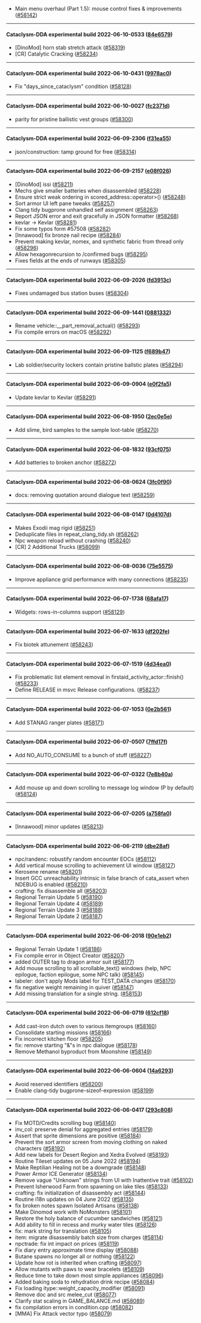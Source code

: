 * Main menu overhaul (Part 1.5): mouse control fixes & improvements ([#58142](https://github.com/CleverRaven/Cataclysm-DDA/pull/58142))

---

#### Cataclysm-DDA experimental build 2022-06-10-0533 ([84e6579](https://github.com/CleverRaven/Cataclysm-DDA/releases/tag/cdda-experimental-2022-06-10-0533))

* [DinoMod] horn stab stretch attack ([#58319](https://github.com/CleverRaven/Cataclysm-DDA/pull/58319))
* [CR] Catalytic Cracking ([#58234](https://github.com/CleverRaven/Cataclysm-DDA/pull/58234))

---

#### Cataclysm-DDA experimental build 2022-06-10-0431 ([9978ac0](https://github.com/CleverRaven/Cataclysm-DDA/releases/tag/cdda-experimental-2022-06-10-0431))

* Fix "days_since_cataclysm" condition ([#58128](https://github.com/CleverRaven/Cataclysm-DDA/pull/58128))

---

#### Cataclysm-DDA experimental build 2022-06-10-0027 ([fc2371d](https://github.com/CleverRaven/Cataclysm-DDA/releases/tag/cdda-experimental-2022-06-10-0027))

* parity for pristine ballistic vest groups ([#58300](https://github.com/CleverRaven/Cataclysm-DDA/pull/58300))

---

#### Cataclysm-DDA experimental build 2022-06-09-2306 ([f31ea55](https://github.com/CleverRaven/Cataclysm-DDA/releases/tag/cdda-experimental-2022-06-09-2306))

* json/construction: tamp ground for free ([#58314](https://github.com/CleverRaven/Cataclysm-DDA/pull/58314))

---

#### Cataclysm-DDA experimental build 2022-06-09-2157 ([e08f026](https://github.com/CleverRaven/Cataclysm-DDA/releases/tag/cdda-experimental-2022-06-09-2157))

* [DinoMod] issi ([#58211](https://github.com/CleverRaven/Cataclysm-DDA/pull/58211))
* Mechs give smaller batteries when disassembled ([#58228](https://github.com/CleverRaven/Cataclysm-DDA/pull/58228))
* Ensure strict weak ordering in scored_address::operator>() ([#58248](https://github.com/CleverRaven/Cataclysm-DDA/pull/58248))
* Sort armor UI left pane tweaks ([#58257](https://github.com/CleverRaven/Cataclysm-DDA/pull/58257))
* Clang tidy bugprone unhandled self assignment ([#58263](https://github.com/CleverRaven/Cataclysm-DDA/pull/58263))
* Report JSON error and exit gracefully in JSON formatter ([#58268](https://github.com/CleverRaven/Cataclysm-DDA/pull/58268))
* kevlar → Kevlar ([#58281](https://github.com/CleverRaven/Cataclysm-DDA/pull/58281))
* Fix some typos form #57508 ([#58282](https://github.com/CleverRaven/Cataclysm-DDA/pull/58282))
* [Innawood] fix bronze nail recipe ([#58284](https://github.com/CleverRaven/Cataclysm-DDA/pull/58284))
* Prevent making kevlar, nomex, and synthetic fabric from thread only ([#58296](https://github.com/CleverRaven/Cataclysm-DDA/pull/58296))
* Allow hexagonrecursion to /confirmed bugs ([#58295](https://github.com/CleverRaven/Cataclysm-DDA/pull/58295))
* Fixes fields at the ends of runways ([#58305](https://github.com/CleverRaven/Cataclysm-DDA/pull/58305))

---

#### Cataclysm-DDA experimental build 2022-06-09-2026 ([fd3913c](https://github.com/CleverRaven/Cataclysm-DDA/releases/tag/cdda-experimental-2022-06-09-2026))

* Fixes undamaged bus station buses ([#58304](https://github.com/CleverRaven/Cataclysm-DDA/pull/58304))

---

#### Cataclysm-DDA experimental build 2022-06-09-1441 ([0881332](https://github.com/CleverRaven/Cataclysm-DDA/releases/tag/cdda-experimental-2022-06-09-1441))

* Rename vehicle::__part_removal_actual() ([#58293](https://github.com/CleverRaven/Cataclysm-DDA/pull/58293))
* Fix compile errors on macOS ([#58292](https://github.com/CleverRaven/Cataclysm-DDA/pull/58292))

---

#### Cataclysm-DDA experimental build 2022-06-09-1125 ([f689b47](https://github.com/CleverRaven/Cataclysm-DDA/releases/tag/cdda-experimental-2022-06-09-1125))

* Lab soldier/security lockers contain pristine ballstic plates ([#58294](https://github.com/CleverRaven/Cataclysm-DDA/pull/58294))

---

#### Cataclysm-DDA experimental build 2022-06-09-0904 ([e0f2fa5](https://github.com/CleverRaven/Cataclysm-DDA/releases/tag/cdda-experimental-2022-06-09-0904))

* Update kevlar to Kevlar ([#58291](https://github.com/CleverRaven/Cataclysm-DDA/pull/58291))

---

#### Cataclysm-DDA experimental build 2022-06-08-1950 ([2ec0e5e](https://github.com/CleverRaven/Cataclysm-DDA/releases/tag/cdda-experimental-2022-06-08-1950))

* Add slime, bird samples to the sample loot-table ([#58270](https://github.com/CleverRaven/Cataclysm-DDA/pull/58270))

---

#### Cataclysm-DDA experimental build 2022-06-08-1832 ([93cf075](https://github.com/CleverRaven/Cataclysm-DDA/releases/tag/cdda-experimental-2022-06-08-1832))

* Add batteries to broken anchor ([#58272](https://github.com/CleverRaven/Cataclysm-DDA/pull/58272))

---

#### Cataclysm-DDA experimental build 2022-06-08-0624 ([3fc0f90](https://github.com/CleverRaven/Cataclysm-DDA/releases/tag/cdda-experimental-2022-06-08-0624))

* docs: removing quotation around dialogue text ([#58259](https://github.com/CleverRaven/Cataclysm-DDA/pull/58259))

---

#### Cataclysm-DDA experimental build 2022-06-08-0147 ([0d4107d](https://github.com/CleverRaven/Cataclysm-DDA/releases/tag/cdda-experimental-2022-06-08-0147))

* Makes Exodii mag rigid ([#58251](https://github.com/CleverRaven/Cataclysm-DDA/pull/58251))
* Deduplicate files in repeat_clang_tidy.sh ([#58262](https://github.com/CleverRaven/Cataclysm-DDA/pull/58262))
* Npc weapon reload without crashing ([#58240](https://github.com/CleverRaven/Cataclysm-DDA/pull/58240))
* [CR] 2 Additional Trucks ([#58099](https://github.com/CleverRaven/Cataclysm-DDA/pull/58099))

---

#### Cataclysm-DDA experimental build 2022-06-08-0036 ([75e5575](https://github.com/CleverRaven/Cataclysm-DDA/releases/tag/cdda-experimental-2022-06-08-0036))

* Improve appliance grid performance with many connections ([#58235](https://github.com/CleverRaven/Cataclysm-DDA/pull/58235))

---

#### Cataclysm-DDA experimental build 2022-06-07-1738 ([68afa17](https://github.com/CleverRaven/Cataclysm-DDA/releases/tag/cdda-experimental-2022-06-07-1738))

* Widgets: rows-in-columns support ([#58129](https://github.com/CleverRaven/Cataclysm-DDA/pull/58129))

---

#### Cataclysm-DDA experimental build 2022-06-07-1633 ([df202fe](https://github.com/CleverRaven/Cataclysm-DDA/releases/tag/cdda-experimental-2022-06-07-1633))

* Fix biotek attunement ([#58243](https://github.com/CleverRaven/Cataclysm-DDA/pull/58243))

---

#### Cataclysm-DDA experimental build 2022-06-07-1519 ([4d34ea0](https://github.com/CleverRaven/Cataclysm-DDA/releases/tag/cdda-experimental-2022-06-07-1519))

* Fix problematic list element removal in firstaid_activity_actor::finish() ([#58233](https://github.com/CleverRaven/Cataclysm-DDA/pull/58233))
* Define RELEASE in msvc Release configurations. ([#58237](https://github.com/CleverRaven/Cataclysm-DDA/pull/58237))

---

#### Cataclysm-DDA experimental build 2022-06-07-1053 ([0e2b561](https://github.com/CleverRaven/Cataclysm-DDA/releases/tag/cdda-experimental-2022-06-07-1053))

* Add STANAG ranger plates ([#58171](https://github.com/CleverRaven/Cataclysm-DDA/pull/58171))

---

#### Cataclysm-DDA experimental build 2022-06-07-0507 ([7ffd17f](https://github.com/CleverRaven/Cataclysm-DDA/releases/tag/cdda-experimental-2022-06-07-0507))

* Add NO_AUTO_CONSUME to a bunch of stuff ([#58227](https://github.com/CleverRaven/Cataclysm-DDA/pull/58227))

---

#### Cataclysm-DDA experimental build 2022-06-07-0322 ([7e8b40a](https://github.com/CleverRaven/Cataclysm-DDA/releases/tag/cdda-experimental-2022-06-07-0322))

* Add mouse up and down scrolling to message log window (P by default) ([#58124](https://github.com/CleverRaven/Cataclysm-DDA/pull/58124))

---

#### Cataclysm-DDA experimental build 2022-06-07-0205 ([a758fa0](https://github.com/CleverRaven/Cataclysm-DDA/releases/tag/cdda-experimental-2022-06-07-0205))

* [Innawood] minor updates ([#58213](https://github.com/CleverRaven/Cataclysm-DDA/pull/58213))

---

#### Cataclysm-DDA experimental build 2022-06-06-2119 ([dbe28af](https://github.com/CleverRaven/Cataclysm-DDA/releases/tag/cdda-experimental-2022-06-06-2119))

* npc/randenc: robustify random encounter EOCs ([#58112](https://github.com/CleverRaven/Cataclysm-DDA/pull/58112))
* Add vertical mouse scrolling to achievement UI window ([#58127](https://github.com/CleverRaven/Cataclysm-DDA/pull/58127))
* Kerosene rename ([#58201](https://github.com/CleverRaven/Cataclysm-DDA/pull/58201))
* Insert GCC unreachability intrinsic in false branch of cata_assert when NDEBUG is enabled ([#58210](https://github.com/CleverRaven/Cataclysm-DDA/pull/58210))
* crafting: fix disassemble all ([#58203](https://github.com/CleverRaven/Cataclysm-DDA/pull/58203))
* Regional Terrain Update 5 ([#58190](https://github.com/CleverRaven/Cataclysm-DDA/pull/58190))
* Regional Terrain Update 4 ([#58189](https://github.com/CleverRaven/Cataclysm-DDA/pull/58189))
* Regional Terrain Update 3 ([#58188](https://github.com/CleverRaven/Cataclysm-DDA/pull/58188))
* Regional Terrain Update 2 ([#58187](https://github.com/CleverRaven/Cataclysm-DDA/pull/58187))

---

#### Cataclysm-DDA experimental build 2022-06-06-2018 ([90e1eb2](https://github.com/CleverRaven/Cataclysm-DDA/releases/tag/cdda-experimental-2022-06-06-2018))

* Regional Terrain Update 1 ([#58186](https://github.com/CleverRaven/Cataclysm-DDA/pull/58186))
* Fix compile error in Object Creator ([#58207](https://github.com/CleverRaven/Cataclysm-DDA/pull/58207))
* added OUTER tag to dragon armor suit ([#58177](https://github.com/CleverRaven/Cataclysm-DDA/pull/58177))
* Add mouse scrolling to all scrollable_text() windows (help, NPC epilogue, faction epilogue, some NPC talk) ([#58145](https://github.com/CleverRaven/Cataclysm-DDA/pull/58145))
* labeler: don't apply Mods label for TEST_DATA changes ([#58170](https://github.com/CleverRaven/Cataclysm-DDA/pull/58170))
* fix negative weight remaining in quiver ([#58147](https://github.com/CleverRaven/Cataclysm-DDA/pull/58147))
* Add missing translation for a single string. ([#58153](https://github.com/CleverRaven/Cataclysm-DDA/pull/58153))

---

#### Cataclysm-DDA experimental build 2022-06-06-0719 ([612cf18](https://github.com/CleverRaven/Cataclysm-DDA/releases/tag/cdda-experimental-2022-06-06-0719))

* Add cast-iron dutch oven to various itemgroups ([#58160](https://github.com/CleverRaven/Cataclysm-DDA/pull/58160))
* Consolidate starting missions ([#58166](https://github.com/CleverRaven/Cataclysm-DDA/pull/58166))
* Fix incorrect kitchen floor ([#58205](https://github.com/CleverRaven/Cataclysm-DDA/pull/58205))
* fix: remove starting "&"s in npc dialogue ([#58178](https://github.com/CleverRaven/Cataclysm-DDA/pull/58178))
* Remove Methanol byproduct from Moonshine ([#58149](https://github.com/CleverRaven/Cataclysm-DDA/pull/58149))

---

#### Cataclysm-DDA experimental build 2022-06-06-0604 ([14a6293](https://github.com/CleverRaven/Cataclysm-DDA/releases/tag/cdda-experimental-2022-06-06-0604))

* Avoid reserved identifiers ([#58200](https://github.com/CleverRaven/Cataclysm-DDA/pull/58200))
* Enable clang-tidy bugprone-sizeof-expression ([#58199](https://github.com/CleverRaven/Cataclysm-DDA/pull/58199))

---

#### Cataclysm-DDA experimental build 2022-06-06-0417 ([293c808](https://github.com/CleverRaven/Cataclysm-DDA/releases/tag/cdda-experimental-2022-06-06-0417))

* Fix MOTD/Credits scrolling bug ([#58140](https://github.com/CleverRaven/Cataclysm-DDA/pull/58140))
* inv_col: preserve denial for aggregated entries ([#58179](https://github.com/CleverRaven/Cataclysm-DDA/pull/58179))
* Assert that sprite dimensions are positive ([#58184](https://github.com/CleverRaven/Cataclysm-DDA/pull/58184))
* Prevent the sort armor screen from moving clothing on naked characters ([#58192](https://github.com/CleverRaven/Cataclysm-DDA/pull/58192))
* Add new labels for Desert Region and Xedra Evolved ([#58193](https://github.com/CleverRaven/Cataclysm-DDA/pull/58193))
* Routine Tileset updates on 05 June 2022 ([#58194](https://github.com/CleverRaven/Cataclysm-DDA/pull/58194))
* Make Reptilian Healing not be a downgrade ([#58148](https://github.com/CleverRaven/Cataclysm-DDA/pull/58148))
* Power Armor ICE Generator ([#58134](https://github.com/CleverRaven/Cataclysm-DDA/pull/58134))
* Remove vague "Unknown" strings from UI with Inattentive trait ([#58102](https://github.com/CleverRaven/Cataclysm-DDA/pull/58102))
* Prevent Isherwood Farm from spawning on lake tiles ([#58133](https://github.com/CleverRaven/Cataclysm-DDA/pull/58133))
* crafting: fix initialization of disassembly act ([#58144](https://github.com/CleverRaven/Cataclysm-DDA/pull/58144))
* Routine i18n updates on 04 June 2022 ([#58135](https://github.com/CleverRaven/Cataclysm-DDA/pull/58135))
* fix broken notes spawn Isolated Artisans ([#58138](https://github.com/CleverRaven/Cataclysm-DDA/pull/58138))
* Make Dinomod work with NoMonsters ([#58101](https://github.com/CleverRaven/Cataclysm-DDA/pull/58101))
* Restore the holy balance of cucumber sandwiches ([#58121](https://github.com/CleverRaven/Cataclysm-DDA/pull/58121))
* Add ability to fill in recess and murky water tiles ([#58126](https://github.com/CleverRaven/Cataclysm-DDA/pull/58126))
* fix: mark string for translation ([#58105](https://github.com/CleverRaven/Cataclysm-DDA/pull/58105))
* item: migrate disassembly batch size from charges ([#58114](https://github.com/CleverRaven/Cataclysm-DDA/pull/58114))
* npctrade: fix int impact on prices ([#58119](https://github.com/CleverRaven/Cataclysm-DDA/pull/58119))
* Fix diary entry approximate time display ([#58088](https://github.com/CleverRaven/Cataclysm-DDA/pull/58088))
* Butane spawns no longer all or nothing ([#58122](https://github.com/CleverRaven/Cataclysm-DDA/pull/58122))
* Update how rot is inherited when crafting ([#58097](https://github.com/CleverRaven/Cataclysm-DDA/pull/58097))
* Allow mutants with paws to wear bracelets ([#58109](https://github.com/CleverRaven/Cataclysm-DDA/pull/58109))
* Reduce time to take down most simple appliances ([#58096](https://github.com/CleverRaven/Cataclysm-DDA/pull/58096))
* Added baking soda to rehydration drink recipe ([#58084](https://github.com/CleverRaven/Cataclysm-DDA/pull/58084))
* Fix loading itype::weight_capacity_modifier ([#58091](https://github.com/CleverRaven/Cataclysm-DDA/pull/58091))
* Remove doc and src melee_cut ([#58077](https://github.com/CleverRaven/Cataclysm-DDA/pull/58077))
* Clarify stat scaling in GAME_BALANCE.md ([#58089](https://github.com/CleverRaven/Cataclysm-DDA/pull/58089))
* fix compilation errors in condition.cpp ([#58082](https://github.com/CleverRaven/Cataclysm-DDA/pull/58082))
* [MMA] Fix Attack vector typo ([#58079](https://github.com/CleverRaven/Cataclysm-DDA/pull/58079))
